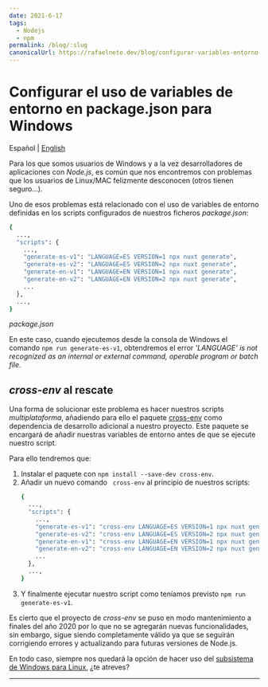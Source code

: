 ```yaml
---
date: 2021-6-17
tags:
  - Nodejs
  - npm
permalink: /blog/:slug
canonicalUrl: https://rafaelneto.dev/blog/configurar-variables-entorno-package-json-windows/
---
```


# Configurar el uso de variables de entorno en package.json para Windows

<social-share class="social-share--header" />

Español | [English](/en/blog/configuring-environment-variables-package-json-windows/)

Para los que somos usuarios de Windows y a la vez desarrolladores de aplicaciones con _Node.js_, es común que nos encontremos con problemas que los usuarios de Linux/MAC felizmente desconocen (otros tienen seguro…).

Uno de esos problemas está relacionado con el uso de variables de entorno definidas en los scripts configurados de nuestros ficheros _package.json_:

``` bash
{
  ...,
  "scripts": {
    ...,
    "generate-es-v1": "LANGUAGE=ES VERSION=1 npx nuxt generate",
    "generate-es-v2": "LANGUAGE=ES VERSION=2 npx nuxt generate",
    "generate-en-v1": "LANGUAGE=EN VERSION=1 npx nuxt generate",
    "generate-en-v2": "LANGUAGE=EN VERSION=2 npx nuxt generate",
    ...
  },
  ...,
}
```
_package.json_

En este caso, cuando ejecutemos desde la consola de Windows el comando `npm run generate-es-v1`, obtendremos el error _'LANGUAGE' is not recognized as an internal or external command, operable program or batch file_.

## _cross-env_ al rescate

Una forma de solucionar este problema es hacer nuestros scripts _multiplataforma_,  añadiendo para ello el paquete [cross-env]( https://github.com/kentcdodds/cross-env) como dependencia de desarrollo adicional a nuestro proyecto. Este paquete se encargará de añadir nuestras variables de entorno antes de que se ejecute nuestro script.

Para ello tendremos que:

1. Instalar el paquete con `npm install --save-dev cross-env`.
1. Añadir un nuevo comando ` cross-env` al principio de nuestros scripts:
    ``` bash
    {
      ...,
      "scripts": {
        ...,
        "generate-es-v1": "cross-env LANGUAGE=ES VERSION=1 npx nuxt generate",
        "generate-es-v2": "cross-env LANGUAGE=ES VERSION=2 npx nuxt generate",
        "generate-en-v1": "cross-env LANGUAGE=EN VERSION=1 npx nuxt generate",
        "generate-en-v2": "cross-env LANGUAGE=EN VERSION=2 npx nuxt generate",
        ...
      },
      ...,
    }
    ```
1. Y finalmente ejecutar nuestro script como teníamos previsto `npm run generate-es-v1`.

Es cierto que el proyecto de _cross-env_ se puso en modo mantenimiento a finales del año 2020 por lo que no se agregarán nuevas funcionalidades, sin embargo, sigue siendo completamente válido ya que se seguirán corrigiendo errores y actualizando para futuras versiones de Node.js.

En todo caso, siempre nos quedará la opción de hacer uso del [subsistema de Windows para Linux]( https://docs.microsoft.com/en-us/windows/wsl/about), ¿te atreves?

---
<social-share class="social-share--footer" />
